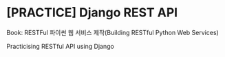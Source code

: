 # [PRACTICE] Django REST API

Book: RESTFul 파이썬 웹 서비스 제작(Building RESTful Python Web Services)    

Practicising RESTful API using Django
